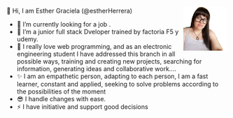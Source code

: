  👋 Hi, I am Esther Graciela (@estherHerrera) <img src="z1660687499.png" style="width:100px; height:100px;" align="right"/>

- 👀 I’m currently looking for a job .         
- 🌱 I’m a junior full stack Dveloper trained by factoria F5  y udemy. 
- 💞️  I really love web programming, and as an electronic engineering student I have addressed this branch in all possible ways, training and creating new projects, searching for information, generating ideas and collaborative work....
- ✨ I am an empathetic person, adapting to each person, I am a fast learner, constant and applied, seeking to solve problems according to the possibilities of the moment
- 😎 I handle changes with ease.
- ⚡ I have initiative and support good decisions
